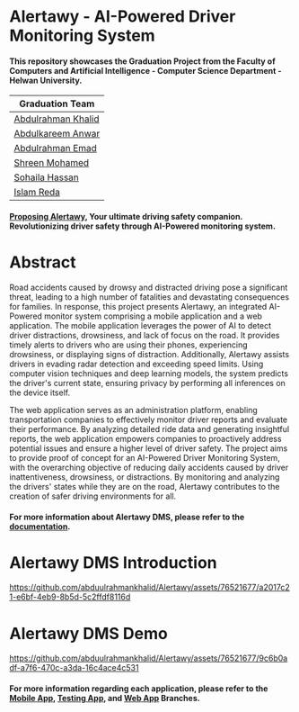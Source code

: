 # **Alertawy - AI-Powered Driver Monitoring System**

#### This repository showcases the Graduation Project from the Faculty of Computers and Artificial Intelligence - Computer Science Department - Helwan University.

| Graduation Team |
|---|
| [Abdulrahman Khalid](https://github.com/abduulrahmankhalid) |
| [Abdulkareem Anwar](https://github.com/Abdelkareem-Anwar) |
| [Abdulrahman Emad](https://github.com/AbdoEmad99) |
| [Shreen Mohamed](https://github.com/Shreen5) |
| [Sohaila Hassan](https://github.com/sohaila2) |
| [Islam Reda](https://github.com/EslamTys0n) |

#### [Proposing Alertawy](https://www.canva.com/design/DAFlcxArrF4/8AGAj3IOSuUBNd198ntrQw/view?utm_content=DAFlcxArrF4&utm_campaign=designshare&utm_medium=link&utm_source=publishsharelink), Your ultimate driving safety companion. Revolutionizing driver safety through AI-Powered monitoring system.


# **Abstract**

Road accidents caused by drowsy and distracted driving pose a significant threat, leading to a high number of fatalities and devastating consequences for families. In response, this project presents Alertawy, an integrated AI-Powered monitor system comprising a mobile application and a web application. The mobile application leverages the power of AI to detect driver distractions, drowsiness, and lack of focus on the road. It provides timely alerts to drivers who are using their phones, experiencing drowsiness, or displaying signs of distraction. Additionally, Alertawy assists drivers in evading radar detection and exceeding speed limits. Using computer vision techniques and deep learning models, the system predicts the driver's current state, ensuring privacy by performing all inferences on the device itself.

The web application serves as an administration platform, enabling transportation companies to effectively monitor driver reports and evaluate their performance. By analyzing detailed ride data and generating insightful reports, the web application empowers companies to proactively address potential issues and ensure a higher level of driver safety. The project aims to provide proof of concept for an AI-Powered Driver Monitoring System, with the overarching objective of reducing daily accidents caused by driver inattentiveness, drowsiness, or distractions. By monitoring and analyzing the drivers' states while they are on the road, Alertawy contributes to the creation of safer driving environments for all.

#### For more information about Alertawy DMS, please refer to the [documentation]().

# **Alertawy DMS Introduction**



https://github.com/abduulrahmankhalid/Alertawy/assets/76521677/a2017c21-e6bf-4eb9-8b5d-5c2ffdf8116d



# **Alertawy DMS Demo**



https://github.com/abduulrahmankhalid/Alertawy/assets/76521677/9c6b0adf-a7f6-470c-a3da-16c4ace4c531



#### For more information regarding each application, please refer to the [Mobile App](https://github.com/abduulrahmankhalid/Alertawy/tree/Mobile-App), [Testing App](https://github.com/abduulrahmankhalid/Alertawy/tree/Testing-App), and [Web App](https://github.com/abduulrahmankhalid/Alertawy/tree/Web-App) Branches. 
